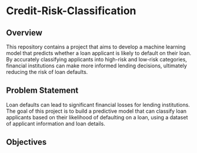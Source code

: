 # Credit-Risk-Classification
## Overview
This repository contains a project that aims to develop a machine learning model that predicts whether a loan applicant is likely to default on their loan. By accurately classifying applicants into high-risk and low-risk categories, financial institutions can make more informed lending decisions, ultimately reducing the risk of loan defaults.
## Problem Statement
Loan defaults can lead to significant financial losses for lending institutions. The goal of this project is to build a predictive model that can classify loan applicants based on their likelihood of defaulting on a loan, using a dataset of applicant information and loan details.

## Objectives

